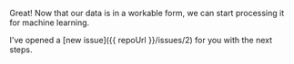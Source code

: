 Great! Now that our data is in a workable form, we can start processing it for machine learning.

I've opened a [new issue]({{ repoUrl }}/issues/2) for you with the next steps.